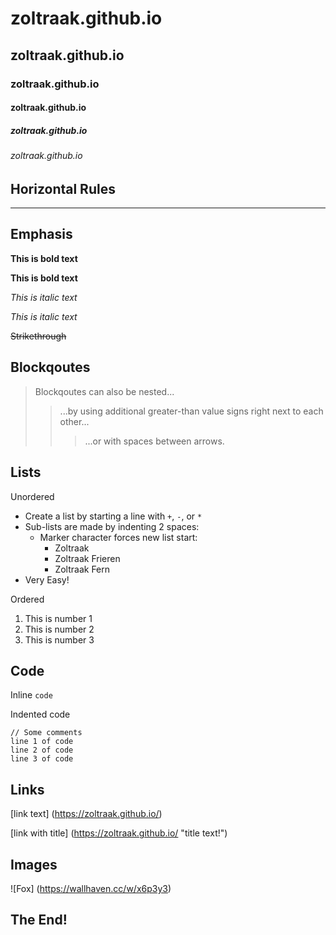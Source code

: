 # zoltraak.github.io
## zoltraak.github.io
### zoltraak.github.io
#### zoltraak.github.io
##### zoltraak.github.io
###### zoltraak.github.io


## Horizontal Rules

___


## Emphasis

**This is bold text**

__This is bold text__

*This is italic text*

_This is italic text_

~~Strikethrough~~


## Blockqoutes


> Blockqoutes can also be nested...
>> ...by using additional greater-than value signs right next to each other...
> > > ...or with spaces between arrows.


## Lists

Unordered

+ Create a list by starting a line with `+`, `-`, or `*`
+ Sub-lists are made by indenting 2 spaces:
  - Marker character forces new list start:
    * Zoltraak
    + Zoltraak Frieren
    - Zoltraak Fern
+ Very Easy!

Ordered

1. This is number 1
2. This is number 2
3. This is number 3

## Code

Inline `code`

Indented code

    // Some comments
    line 1 of code
    line 2 of code
    line 3 of code


## Links

[link text] (https://zoltraak.github.io/)

[link with title] (https://zoltraak.github.io/ "title text!")

## Images

![Fox] (https://wallhaven.cc/w/x6p3y3)

## The End!
